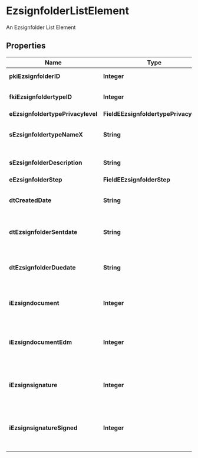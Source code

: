 

# EzsignfolderListElement

An Ezsignfolder List Element

## Properties

| Name | Type | Description | Notes |
|------------ | ------------- | ------------- | -------------|
|**pkiEzsignfolderID** | **Integer** | The unique ID of the Ezsignfolder |  |
|**fkiEzsignfoldertypeID** | **Integer** | The unique ID of the Ezsignfoldertype. |  |
|**eEzsignfoldertypePrivacylevel** | **FieldEEzsignfoldertypePrivacylevel** |  |  |
|**sEzsignfoldertypeNameX** | **String** | The name of the Ezsignfoldertype in the language of the requester |  |
|**sEzsignfolderDescription** | **String** | The description of the Ezsignfolder |  |
|**eEzsignfolderStep** | **FieldEEzsignfolderStep** |  |  |
|**dtCreatedDate** | **String** | The date and time at which the object was created |  |
|**dtEzsignfolderSentdate** | **String** | The date and time at which the Ezsignfolder was sent the last time. |  [optional] |
|**dtEzsignfolderDuedate** | **String** | The maximum date and time at which the Ezsignfolder can be signed. |  [optional] |
|**iEzsigndocument** | **Integer** | The total number of Ezsigndocument in the folder |  |
|**iEzsigndocumentEdm** | **Integer** | The total number of Ezsigndocument in the folder that were saved in the edm system |  |
|**iEzsignsignature** | **Integer** | The total number of signature blocks in all Ezsigndocuments in the folder |  |
|**iEzsignsignatureSigned** | **Integer** | The total number of already signed signature blocks in all Ezsigndocuments in the folder |  |



